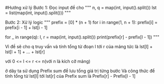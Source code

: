 #Hướng xử lý
Bước 1: Đọc input đề cho
"""
n, q = map(int, input().split())
lst = list(map(int, input().split()))
"""

Bước 2: Xử lý logic
"""
prefix = [0] * (n + 1)
for i in range(1, n + 1):
prefix[i] = prefix[i - 1] + lst[i - 1]

for _ in range(q):
l, r = map(int, input().split())
print(prefix[r] - prefix[l - 1])
"""

Vì đề sẽ cho q truy vấn và tính tổng từ đoạn l tới r của mảng
tức là lst[l] + lst[l + 1] + ... + lst[r]

với 0 <= l <= r <= n(với n là kích cỡ mảng)

ở dây ta sử dụng Prefix sum để lưu tổng giá trị từng bước
Và công thức để tính tổng từ lst[l] tới lst[r] của Prefix sum là Prefix[r] - Prefix[l - 1]